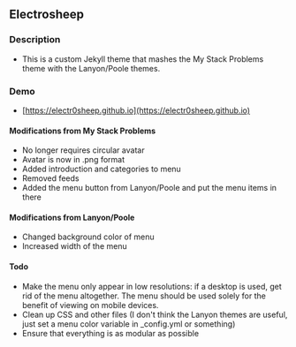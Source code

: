 ## Electrosheep

### Description
* This is a custom Jekyll theme that mashes the My Stack Problems theme with the Lanyon/Poole themes.

### Demo
* [https://electr0sheep.github.io](https://electr0sheep.github.io)

#### Modifications from My Stack Problems

* No longer requires circular avatar
* Avatar is now in .png format
* Added introduction and categories to menu
* Removed feeds
* Added the menu button from Lanyon/Poole and put the menu items in there

#### Modifications from Lanyon/Poole

* Changed background color of menu
* Increased width of the menu

#### Todo

* Make the menu only appear in low resolutions: if a desktop is used, get rid of the menu altogether. The menu should be used solely for the benefit of viewing on mobile devices.
* Clean up CSS and other files (I don't think the Lanyon themes are useful, just set a menu color variable in _config.yml or something)
* Ensure that everything is as modular as possible
